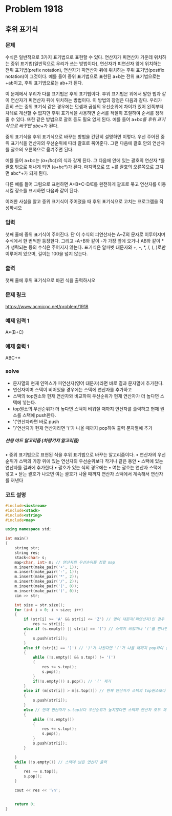 # Problem 1918

## 후위 표기식

### 문제

수식은 일반적으로 3가지 표기법으로 표현할 수 있다. 연산자가 피연산자 가운데 위치하는 중위 표기법(일반적으로 우리가 쓰는 방법이다), 연산자가 피연산자 앞에 위치하는 전위 표기법(prefix notation), 연산자가 피연산자 뒤에 위치하는 후위 표기법(postfix notation)이 그것이다. 예를 들어 중위 표기법으로 표현된 a+b는 전위 표기법으로는 +ab이고, 후위 표기법으로는 ab+가 된다.

이 문제에서 우리가 다룰 표기법은 후위 표기법이다. 후위 표기법은 위에서 말한 법과 같이 연산자가 피연산자 뒤에 위치하는 방법이다. 이 방법의 장점은 다음과 같다. 우리가 흔히 쓰는 중위 표기식 같은 경우에는 덧셈과 곱셈의 우선순위에 차이가 있어 왼쪽부터 차례로 계산할 수 없지만 후위 표기식을 사용하면 순서를 적절히 조절하여 순서를 정해줄 수 있다. 또한 같은 방법으로 괄호 등도 필요 없게 된다. 예를 들어 a+b*c를 후위 표기식으로 바꾸면 abc*+가 된다.

중위 표기식을 후위 표기식으로 바꾸는 방법을 간단히 설명하면 이렇다. 우선 주어진 중위 표기식을 연산자의 우선순위에 따라 괄호로 묶어준다. 그런 다음에 괄호 안의 연산자를 괄호의 오른쪽으로 옮겨주면 된다.

예를 들어 a+b*c는 (a+(b*c))의 식과 같게 된다. 그 다음에 안에 있는 괄호의 연산자 \*를 괄호 밖으로 꺼내게 되면 (a+bc*)가 된다. 마지막으로 또 +를 괄호의 오른쪽으로 고치면 abc*+가 되게 된다.

다른 예를 들어 그림으로 표현하면 A+B*C-D/E를 완전하게 괄호로 묶고 연산자를 이동시킬 장소를 표시하면 다음과 같이 된다.

이러한 사실을 알고 중위 표기식이 주어졌을 때 후위 표기식으로 고치는 프로그램을 작성하시오

### 입력
첫째 줄에 중위 표기식이 주어진다. 단 이 수식의 피연산자는 A~Z의 문자로 이루어지며 수식에서 한 번씩만 등장한다. 그리고 -A+B와 같이 -가 가장 앞에 오거나 AB와 같이 \*가 생략되는 등의 수식은 주어지지 않는다. 표기식은 알파벳 대문자와 +, -, \*, /, (, )로만 이루어져 있으며, 길이는 100을 넘지 않는다.

### 출력
첫째 줄에 후위 표기식으로 바뀐 식을 출력하시오


### 문제 링크
<https://www.acmicpc.net/problem/1918>

### 예제 입력 1
A*(B+C)

### 예제 출력 1
ABC+*

### solve
- 문자열의 현재 인덱스가 피연산자(영어 대문자)라면 바로 결과 문자열에 추가한다.
- 연산자이며 스택이 비어있을 경우에는 스택에 연산자를 추가하고
- 스택의 top원소와 현재 연산자와 비교하여 우선순위가 현재 연산자가 더 높다면 스택에 넣는다.
- top원소의 우선순위가 더 높다면 스택이 비워질 때까지 연산자를 출력하고 현재 원소를 스택에 push한다.
- '('연산자라면 바로 push
-  ')'연산자가 현재 연산자라면 '('가 나올 때까지 pop하여 출력 문자열에 추가


##### 션팅 야드 알고리즘 (차량기지 알고리즘)
• 중위 표기법으로 표현된 식을 후위 표기법으로 바꾸는 알고리즘이다.
• 연산자의 우선순위가 스택의 가장 위에 있는 연산자의 우선순위보다 작거나 같은 동안
• 스택에 있는 연산자를 결과에 추가한다
• 괄호가 있는 식의 경우에는
• 여는 괄호는 연산자 스택에 넣고
• 닫는 괄호가 나오면 여는 괄호가 나올 때까지 연산자 스택에서 계속해서 연산자를 꺼낸다

### 코드 설명
```C++
#include<iostream>
#include<stack>
#include<string>
#include<map>

using namespace std;

int main()
{
	string str;
	string res;
	stack<char> s;
	map<char, int> m; // 연산자의 우선순위를 정할 map
	m.insert(make_pair('+', 1));
	m.insert(make_pair('-', 1));
	m.insert(make_pair('*', 2));
	m.insert(make_pair('/', 2));
	m.insert(make_pair('(', 0));
	m.insert(make_pair(')', 0));
	cin >> str;

	int size = str.size();
	for (int i = 0; i < size; i++)
	{
		if (str[i] >= 'A' && str[i] <= 'Z') // 영어 대문자(피연산자)인 경우 바로 출력
			res += str[i];
		else if (s.empty() || str[i] == '(') // 스택이 비었거나 '('를 만나면 push
		{
			s.push(str[i]);
		}
		else if (str[i] == ')') // ')'가 나왔다면 '('가 나올 때까지 pop하여 출력문자열에 추가
		{
			while (!s.empty() && s.top() != '(')
			{
				res += s.top();
				s.pop();
			}
			if(!s.empty()) s.pop(); // '(' 제거
		}
		else if (m[str[i]] > m[s.top()]) // 현재 연산자가 스택의 top원소보다 우선순위가 높다면 push
		{
			s.push(str[i]);
		}
		else // 현재 연산자가 s.top보다 우선순위가 높지않다면 스택의 연산자 모두 꺼내어 출력하고 현재 연산자 push
		{
			while (!s.empty())
			{
				res += s.top();
				s.pop();
			}
			s.push(str[i]);
		}

	}
	while (!s.empty()) // 스택에 남은 연산자 출력
	{
		res += s.top();
		s.pop();
	}

	cout << res << '\n';


	return 0;
}
```
